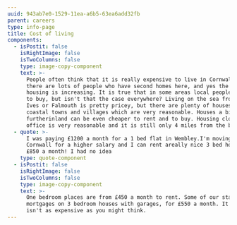 ```yaml
---
uuid: 943ab7e0-1529-11ea-a6b5-63ea6add32fb
parent: careers
type: info-page
title: Cost of living
components:
  - isPostit: false
    isRightImage: false
    isTwoColumns: false
    type: image-copy-component
    text: >-
      People often think that it is really expensive to live in Cornwall. Yes,
      there are lots of people who have second homes here, and yes the cost of
      housing is increasing. It is true that in some areas local people struggle
      to buy, but isn't that the case everywhere? Living on the sea front in St
      Ives or Falmouth is pretty pricey, but there are plenty of houses in other
      coastal towns and villages which are very reasonable. Houses a bit
      furtherinland can be even cheaper to rent and to buy. Housing close to our
      office is very reasonable and it is still only 4 miles from the beach.
  - quote: >-
      I was paying £1200 a month for a 1 bed flat in Wembley.I'm moving to
      Cornwall for a higher salary and I can rent areally nice 3 bed house for
      £850 a month! I had no idea
    type: quote-component
  - isPostit: false
    isRightImage: false
    isTwoColumns: false
    type: image-copy-component
    text: >-
      One bedroom places are from £450 a month to rent. Some of our staff have
      mortgages on 3 bedroom houses with garages, for £550 a month. It honestly
      isn't as expensive as you might think.
---
```


